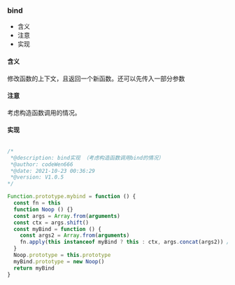### bind

- 含义
- 注意
- 实现

#### 含义

修改函数的上下文，且返回一个新函数。还可以先传入一部分参数

#### 注意

考虑构造函数调用的情况。

#### 实现

```js

/*
 *@description: bind实现 （考虑构造函数调用bind的情况）
 *@author: codeWen666
 *@date: 2021-10-23 00:36:29
 *@version: V1.0.5
*/

Function.prototype.mybind = function () {
  const fn = this
  function Noop () {}
  const args = Array.from(arguments)
  const ctx = args.shift()
  const myBind = function () {
    const args2 = Array.from(arguments)
    fn.apply(this instanceof myBind ? this : ctx, args.concat(args2)) //判断是否是构造函数调用
  }
  Noop.prototype = this.prototype
  myBind.prototype = new Noop()
  return myBind
}

```

